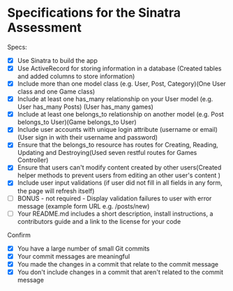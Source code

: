 # Specifications for the Sinatra Assessment

Specs:
- [x] Use Sinatra to build the app
- [x] Use ActiveRecord for storing information in a database (Created tables and added columns to store information)
- [x] Include more than one model class (e.g. User, Post, Category)(One User class and one Game class)
- [x] Include at least one has_many relationship on your User model (e.g. User has_many Posts) (User has_many games)
- [x] Include at least one belongs_to relationship on another model (e.g. Post belongs_to User)(Game belongs_to User)
- [x] Include user accounts with unique login attribute (username or email)(User sign in with their username and password)
- [x] Ensure that the belongs_to resource has routes for Creating, Reading, Updating and Destroying(Used seven restful routes for Games Controller)
- [x] Ensure that users can't modify content created by other users(Created helper methods to prevent users from editing an other user's content )
- [x] Include user input validations (if user did not fill in all fields in any form, the page will refresh itself)
- [ ] BONUS - not required - Display validation failures to user with error message (example form URL e.g. /posts/new)
- [ ] Your README.md includes a short description, install instructions, a contributors guide and a link to the license for your code

Confirm
- [x] You have a large number of small Git commits
- [x] Your commit messages are meaningful
- [x] You made the changes in a commit that relate to the commit message
- [x] You don't include changes in a commit that aren't related to the commit message
